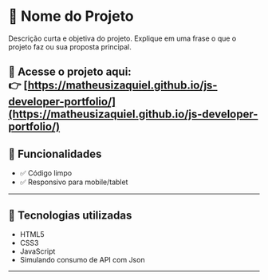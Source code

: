 # 📁 Nome do Projeto

Descrição curta e objetiva do projeto. Explique em uma frase o que o projeto faz ou sua proposta principal.

🔗 **Acesse o projeto aqui**:  
👉 [https://matheusizaquiel.github.io/js-developer-portfolio/](https://matheusizaquiel.github.io/js-developer-portfolio/)
---
## 📌 Funcionalidades

- ✅ Código limpo
- ✅ Responsivo para mobile/tablet

---

## 🚀 Tecnologias utilizadas

- HTML5
- CSS3
- JavaScript
- Simulando consumo de API com Json

---


